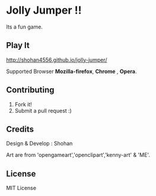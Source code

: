 # Jolly Jumper !!

Its a fun game.

## Play It

http://shohan4556.github.io/jolly-jumper/

Supported Browser **Mozilla-firefox**, **Chrome** , **Opera**.

## Contributing

1. Fork it!
2. Submit a pull request :)

## Credits

Design & Develop : Shohan

Art are from 'opengameart','openclipart','kenny-art' & 'ME'.

## License

MIT License
